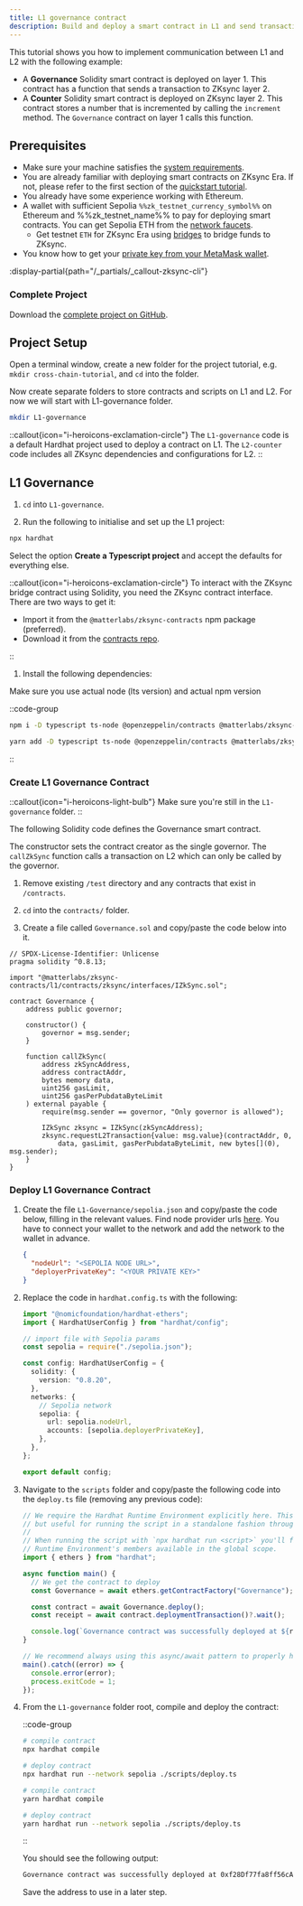 ```yaml
---
title: L1 governance contract
description: Build and deploy a smart contract in L1 and send transactions that update the state of a contract in ZKsync.
---
```


This tutorial shows you how to implement communication between L1 and L2 with the following example:

- A **Governance** Solidity smart contract is deployed on layer 1. This contract has a function that sends a transaction
  to ZKsync layer 2.
- A **Counter** Solidity smart contract is deployed on ZKsync layer 2. This contract stores a number that is incremented
  by calling the `increment` method. The `Governance` contract on layer 1 calls this function.

## Prerequisites

- Make sure your machine satisfies the [system
  requirements](https://github.com/matter-labs/era-compiler-solidity/tree/main#system-requirements).
- You are already familiar with deploying smart contracts on ZKsync Era.
  If not, please refer to the first section of the [quickstart tutorial](https://docs.zksync.io/build/quick-start).
- You already have some experience working with Ethereum.
- A wallet with sufficient Sepolia `%%zk_testnet_currency_symbol%%` on Ethereum and %%zk_testnet_name%% to pay for deploying smart
  contracts. You can get Sepolia ETH from the [network faucets](https://docs.zksync.io/ecosystem/network-faucets).
  - Get testnet `ETH` for ZKsync Era using [bridges](https://zksync.io/explore#bridges) to bridge funds to ZKsync.
- You know how to get your [private key from your MetaMask wallet](https://support.metamask.io/hc/en-us/articles/360015289632-How-to-export-an-account-s-private-key).

:display-partial{path="/_partials/_callout-zksync-cli"}

### Complete Project

Download the [complete project on GitHub](https://github.com/matter-labs/tutorials/tree/main/cross-chain).

## Project Setup

Open a terminal window, create a new folder for the project tutorial, e.g. `mkdir cross-chain-tutorial`, and `cd` into
the folder.

Now create separate folders to store contracts and scripts on L1 and L2. For now we will start with L1-governance
folder.

```sh
mkdir L1-governance
```

::callout{icon="i-heroicons-exclamation-circle"}
The `L1-governance` code is a default Hardhat project used to deploy a contract on L1.
The `L2-counter` code includes all ZKsync dependencies and configurations for L2.
::

## L1 Governance

1. `cd` into `L1-governance`.

2. Run the following to initialise and set up the L1 project:

```sh
npx hardhat
```

Select the option **Create a Typescript project** and accept the defaults for everything else.

::callout{icon="i-heroicons-exclamation-circle"}
To interact with the ZKsync bridge contract using Solidity, you need
the ZKsync contract interface. There are two ways to get it:

- Import it from the `@matterlabs/zksync-contracts` npm package (preferred).
- Download it from the [contracts repo](https://github.com/matter-labs/era-contracts).

::

1. Install the following dependencies:

Make sure you use actual node (lts version) and actual npm version

::code-group

```bash [npm]
npm i -D typescript ts-node @openzeppelin/contracts @matterlabs/zksync-contracts @nomicfoundation/hardhat-ethers @typechain/ethers-v6 @typechain/hardhat typechain ethers
```

```bash [yarn]
yarn add -D typescript ts-node @openzeppelin/contracts @matterlabs/zksync-contracts @nomicfoundation/hardhat-ethers @typechain/ethers-v6 @typechain/hardhat typechain ethers
```

::

### Create L1 Governance Contract

::callout{icon="i-heroicons-light-bulb"}
Make sure you're still in the `L1-governance` folder.
::

The following Solidity code defines the Governance smart contract.

The constructor sets the contract creator as the single governor.
The `callZkSync` function calls a transaction on L2 which can only be called by the governor.

1. Remove existing `/test` directory and any contracts that exist in `/contracts`.

2. `cd` into the `contracts/` folder.

3. Create a file called `Governance.sol` and copy/paste the code below into it.

```solidity [Governance.sol]
// SPDX-License-Identifier: Unlicense
pragma solidity ^0.8.13;

import "@matterlabs/zksync-contracts/l1/contracts/zksync/interfaces/IZkSync.sol";

contract Governance {
    address public governor;

    constructor() {
        governor = msg.sender;
    }

    function callZkSync(
        address zkSyncAddress,
        address contractAddr,
        bytes memory data,
        uint256 gasLimit,
        uint256 gasPerPubdataByteLimit
    ) external payable {
        require(msg.sender == governor, "Only governor is allowed");

        IZkSync zksync = IZkSync(zkSyncAddress);
        zksync.requestL2Transaction{value: msg.value}(contractAddr, 0,
            data, gasLimit, gasPerPubdataByteLimit, new bytes[](0), msg.sender);
    }
}
```

### Deploy L1 Governance Contract

1. Create the file `L1-Governance/sepolia.json` and copy/paste the code below, filling in the relevant values.
  Find node provider urls [here](https://chainlist.org/chain/11155111).
  You have to connect your wallet to the network and add the network to the wallet in advance.

    ```json [L1-Governance/sepolia.json]
    {
      "nodeUrl": "<SEPOLIA NODE URL>",
      "deployerPrivateKey": "<YOUR PRIVATE KEY>"
    }
    ```

1. Replace the code in `hardhat.config.ts` with the following:

    ```ts
    import "@nomicfoundation/hardhat-ethers";
    import { HardhatUserConfig } from "hardhat/config";

    // import file with Sepolia params
    const sepolia = require("./sepolia.json");

    const config: HardhatUserConfig = {
      solidity: {
        version: "0.8.20",
      },
      networks: {
        // Sepolia network
        sepolia: {
          url: sepolia.nodeUrl,
          accounts: [sepolia.deployerPrivateKey],
        },
      },
    };

    export default config;
    ```

1. Navigate to the `scripts` folder and copy/paste the following code into the `deploy.ts` file (removing any previous
   code):

    ```ts
    // We require the Hardhat Runtime Environment explicitly here. This is optional
    // but useful for running the script in a standalone fashion through `node <script>`.
    //
    // When running the script with `npx hardhat run <script>` you'll find the Hardhat
    // Runtime Environment's members available in the global scope.
    import { ethers } from "hardhat";

    async function main() {
      // We get the contract to deploy
      const Governance = await ethers.getContractFactory("Governance");

      const contract = await Governance.deploy();
      const receipt = await contract.deploymentTransaction()?.wait();

      console.log(`Governance contract was successfully deployed at ${receipt?.contractAddress}`);
    }

    // We recommend always using this async/await pattern to properly handle errors.
    main().catch((error) => {
      console.error(error);
      process.exitCode = 1;
    });
    ```

1. From the `L1-governance` folder root, compile and deploy the contract:

    ::code-group

    ```sh [npm]
    # compile contract
    npx hardhat compile

    # deploy contract
    npx hardhat run --network sepolia ./scripts/deploy.ts
    ```

    ```sh [yarn]
    # compile contract
    yarn hardhat compile

    # deploy contract
    yarn hardhat run --network sepolia ./scripts/deploy.ts
    ```

    ::

    You should see the following output:

    ```sh
    Governance contract was successfully deployed at 0xf28Df77fa8ff56cA3084bd11c1CAF5033A7b8C4A
    ```

    Save the address to use in a later step.
